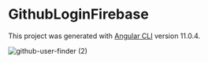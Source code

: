 # GithubLoginFirebase

This project was generated with [Angular CLI](https://github.com/angular/angular-cli) version 11.0.4.

![github-user-finder (2)](https://user-images.githubusercontent.com/60258353/106623640-d6ea9980-659a-11eb-91be-b23ebb473602.png)
